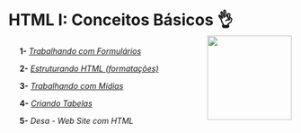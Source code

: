 
# **HTML I: Conceitos Básicos** :ok_hand:	 <img width="150" align="right" src="https://hermes.digitalinnovation.one/tracks/62ed1f1d-8d76-4bbc-905f-e73d20cb82f5.png">

&nbsp;&nbsp;&nbsp;&nbsp; **1-** [_Trabalhando com Formulários_](https://github.com/Brayan-sant/Formul-rio-HTML/blob/master/index.html)

&nbsp;&nbsp;&nbsp;&nbsp; **2-** [_Estruturando HTML (formatações)_](https://github.com/Brayan-sant/Estruturando-HTML/blob/master/Aulas/Estruturando%20seu%20HTML%20%2B%20Formata%C3%A7%C3%B5es.docx)

&nbsp;&nbsp;&nbsp;&nbsp; **3-** [_Trabalhando com Mídias_](https://github.com/Brayan-sant/Estruturando-HTML/blob/master/Aulas/Trabalhando%20com%20midias.docx)

&nbsp;&nbsp;&nbsp;&nbsp; **4-** [_Criando Tabelas_](https://github.com/Brayan-sant/Estruturando-HTML/blob/master/Aulas/Criando%20tabela/index.html)

&nbsp;&nbsp;&nbsp;&nbsp; **5-** _Desa - Web Site com HTML_

